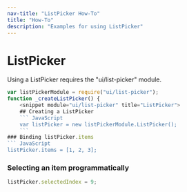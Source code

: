 ```yaml
---
nav-title: "ListPicker How-To"
title: "How-To"
description: "Examples for using ListPicker"
---
```

# ListPicker
Using a ListPicker requires the "ui/list-picker" module.
``` JavaScript
var listPickerModule = require("ui/list-picker");
function _createListPicker() {
    <snippet module="ui/list-picker" title="ListPicker">
    ## Creating a ListPicker
    ``` JavaScript
    var listPicker = new listPickerModule.ListPicker();
    ```
### Binding listPicker.items
``` JavaScript
listPicker.items = [1, 2, 3];
```
### Selecting an item programmatically
``` JavaScript
listPicker.selectedIndex = 9;
```
